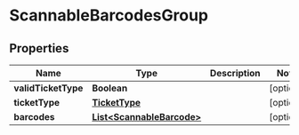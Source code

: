 
# ScannableBarcodesGroup

## Properties
Name | Type | Description | Notes
------------ | ------------- | ------------- | -------------
**validTicketType** | **Boolean** |  |  [optional]
**ticketType** | [**TicketType**](TicketType.md) |  |  [optional]
**barcodes** | [**List&lt;ScannableBarcode&gt;**](ScannableBarcode.md) |  |  [optional]



